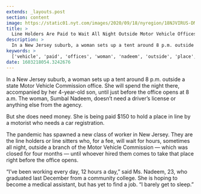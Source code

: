 ```yaml
--- 
extends: _layouts.post 
section: content 
image: https://static01.nyt.com/images/2020/09/18/nyregion/18NJVIRUS-DMV4/18NJVIRUS-DMV4-facebookJumbo.jpg 
title: > 
  Line Holders Are Paid to Wait All Night Outside Motor Vehicle Offices 
description: > 
  In a New Jersey suburb, a woman sets up a tent around 8 p.m. outside a state Motor Vehicle Commission office.She will spend the night there, accompanied by her 4-year-old son, until just before the office opens at 8 a.m.The woman, Sumbal Nadeem, doesn’t need a driver’s license or anything else from the agency.She is being paid $150 to hold a place in line by a motorist who needs a car registration.They are the line holders or line sitters who, for a fee, will wait for hours, sometimes all night, outside a branch of the Motor Vehicle Commission — which was closed for four months — until whoever hired them comes to take that place right before the office opens. 
keywords: > 
  ['vehicle', 'paid', 'offices', 'woman', 'nadeem', 'outside', 'place', 'holders', 'night', 'need', 'line', 'office', 'wait', 'motor'] 
date: 1603218054.3242676 
--- 
```

<div><p class="css-158dogj evys1bk0">In a New Jersey suburb, a woman sets up a tent around 8 p.m. outside a state Motor Vehicle Commission office. She will spend the night there, accompanied by her 4-year-old son, until just before the office opens at 8 a.m. The woman, Sumbal Nadeem, doesn&#8217;t need a driver&#8217;s license or anything else from the agency.</p><p class="css-158dogj evys1bk0">But she does need money. She is being paid $150 to hold a place in line by a motorist who needs a car registration.</p><p class="css-158dogj evys1bk0">The pandemic has spawned a new class of worker in New Jersey. They are the line holders or line sitters who, for a fee, will wait for hours, sometimes all night, outside a branch of the Motor Vehicle Commission &#8212; which was closed for four months &#8212; until whoever hired them comes to take that place right before the office opens.</p><p class="css-158dogj evys1bk0">&#8220;I&#8217;ve been working every day, 12 hours a day,&#8221; said Ms. Nadeem, 23, who graduated last December from a community college. She is hoping to become a medical assistant, but has yet to find a job. &#8220;I barely get to sleep.&#8221;</p></div>